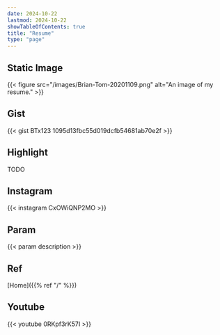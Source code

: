 ```yaml
---
date: 2024-10-22
lastmod: 2024-10-22
showTableOfContents: true
title: "Resume"
type: "page"
---
```


## Static Image

{{< figure src="/images/Brian-Tom-20201109.png" alt="An image of my resume." >}}

## Gist

{{< gist BTx123 1095d13fbc55d019dcfb54681ab70e2f >}}

## Highlight

TODO

## Instagram

{{< instagram CxOWiQNP2MO >}}

## Param

{{< param description >}}

## Ref

[Home]({{% ref "/" %}})

## Youtube

{{< youtube 0RKpf3rK57I >}}
